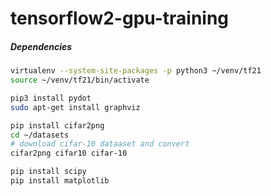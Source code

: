 
# tensorflow2-gpu-training

##### Dependencies
```sh
virtualenv --system-site-packages -p python3 ~/venv/tf21
source ~/venv/tf21/bin/activate

pip3 install pydot
sudo apt-get install graphviz

pip install cifar2png
cd ~/datasets
# download cifar-10 dataaset and convert
cifar2png cifar10 cifar-10

pip install scipy
pip install matplotlib
```
